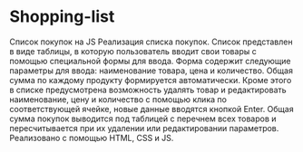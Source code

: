 # Shopping-list
Список покупок на JS
Реализация списка покупок. 
Список представлен в виде таблицы, в которую пользователь вводит свои товары с помощью специальной формы для ввода. 
Форма содержит следующие параметры для ввода: наименование товара, цена и количество. 
Общая сумма по каждому продукту формируется автоматически. 
Кроме этого в списке предусмотрена возможность удалять товар и редактировать наименование, цену и количество с помощью клика по соответствующей ячейке, новые данные вводятся кнопкой Enter. 
Общая сумма покупок выводится под таблицей с перечнем всех товаров и пересчитывается при их удалении или редактировании параметров. 
Реализовано с помощью HTML, CSS и JS.
